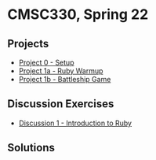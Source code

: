 # CMSC330, Spring 22

## Projects

* [Project 0 - Setup](./project0)
* [Project 1a - Ruby Warmup](./project1a)
* [Project 1b - Battleship Game](./project1b)

## Discussion Exercises

* [Discussion 1 - Introduction to Ruby](./discussions/d1_intro_ruby)

## Solutions
